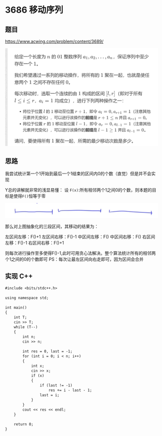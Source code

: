 # 3686 移动序列

## 题目

https://www.acwing.com/problem/content/3689/

![](https://raw.githubusercontent.com/biepin7/CloudForImg/master/acwing3689.png)

## 思路
我尝试统计第一个1开始到最后一个1结束的区间内0的个数（直觉）但是并不会实现

Y总的讲解就非常的浅显易懂：
设 `F(x)`:所有相邻两个1之间0的个数，则本题的目标是使得`F()`恒等于零

![](https://raw.githubusercontent.com/biepin7/CloudForImg/master/20210620090053.png)

那么对上图抽象化的三段区间，其移动的结果为：

左区间左移：F()+1
左区间右移：F()-1
中区间左移：F()
中区间右移：F()
右区间左移：F()-1
右区间右移：F()+1

则每次进行操作至多使得F()-1,此时可用贪心法解决。整个算法统计所有的相邻两个1之间的0的个数即可
PS：每次让最左区间向右走即可，因为区间会合并



## 实现 C++
```
#include <bits/stdc++.h>

using namespace std;

int main()
{
    int T;
    cin >> T;
    while (T--)
    {
        int n;
        cin >> n;

        int res = 0, last = -1;
        for (int i = 0; i < n; i++)
        {
            int x;
            cin >> x;
            if (x)
            {
                if (last != -1)
                    res += i - last - 1;
                last = i;
            }
        }
        cout << res << endl;
    }

    return 0;
}
```